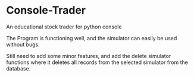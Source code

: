 # Console-Trader
An educational stock trader for python console

The Program is functioning well, and the simulator can easily be used without bugs.

Still need to add some minor features, and add the delete simulator functions where it deletes all records from the selected simulator from the database.
